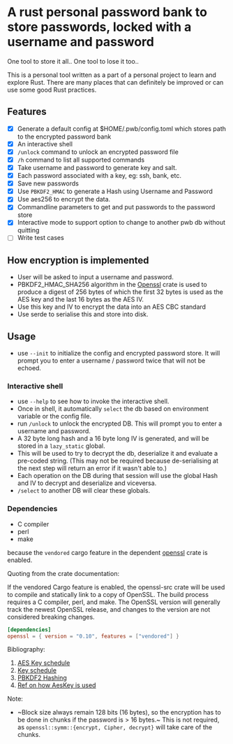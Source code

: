 # A rust personal password bank to store passwords, locked with a username and password

One tool to store it all.. One tool to lose it too..

This is a personal tool written as a part of a personal project to learn and explore Rust. There are many places that can definitely be improved or can use some good Rust practices.

## Features

- [x] Generate a default config at $HOME/.pwb/config.toml which stores path to the encrypted password bank
- [x] An interactive shell
- [x] `/unlock` command to unlock an encrypted password file
- [x] `/h` command to list all supported commands
- [x] Take username and password to generate key and salt.
- [x] Each password associated with a key, eg: ssh, bank, etc.
- [x] Save new passwords
- [x] Use `PBKDF2_HMAC` to generate a Hash using Username and Password
- [x] Use aes256 to encrypt the data.
- [x] Commandline parameters to get and put passwords to the password store
- [x] Interactive mode to support option to change to another pwb db without quitting
- [ ] Write test cases

## How encryption is implemented

- User will be asked to input a username and password.
- PBKDF2_HMAC_SHA256 algorithm in the [Openssl](https://docs.rs/openssl/0.10.30/openssl/) crate is used to produce a digest of 256 bytes of which the first 32 bytes is used as the AES key and the last 16 bytes as the AES IV.
- Use this key and IV to encrypt the data into an AES CBC standard
- Use serde to serialise this and store into disk.

## Usage

- use `--init` to initialize the config and encrypted password store. It will prompt you to enter a username / password twice that will not be echoed.

### Interactive shell

- use `--help` to see how to invoke the interactive shell.
- Once in shell, it automatically `select` the db based on environment variable or the config file.
- run `/unlock` to unlock the encrypted DB. This will prompt you to enter a username and password.
- A 32 byte long hash and a 16 byte long IV is generated, and will be stored in a `lazy_static` global.
- This will be used to try to decrypt the db, deserialize it and evaluate a pre-coded string. (This may not be required because de-serialising at the next step will return an error if it wasn't able to.)
- Each operation on the DB during that session will use the global Hash and IV to decrypt and deserialize and viceversa.
- `/select` to another DB will clear these globals.

### Dependencies

- C compiler
- perl
- make

because the `vendored` cargo feature in the dependent [openssl](https://docs.rs/openssl/0.10.30/openssl/) crate is enabled.

Quoting from the crate documentation:

If the vendored Cargo feature is enabled, the openssl-src crate will be used to compile and statically link to a copy of OpenSSL. The build process requires a C compiler, perl, and make. The OpenSSL version will generally track the newest OpenSSL release, and changes to the version are not considered breaking changes.

```toml
[dependencies]
openssl = { version = "0.10", features = ["vendored"] }
```

Bibliography:

1. [AES Key schedule](https://en.wikipedia.org/wiki/AES_key_schedule)
2. [Key schedule](https://en.wikipedia.org/wiki/Key_schedule)
3. [PBKDF2 Hashing](https://en.wikipedia.org/wiki/PBKDF2)
4. [Ref on how AesKey is used](https://docs.rs/openssl/0.10.30/openssl/symm/index.html)

Note:

- ~Block size always remain 128 bits (16 bytes), so the encryption has to be done in chunks if the password is > 16 bytes.~ This is not required, as `openssl::symm::{encrypt, Cipher, decrypt}` will take care of the chunks.
